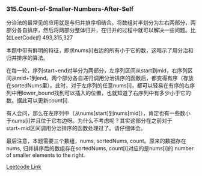 ### 315.Count-of-Smaller-Numbers-After-Self

分治法的最常见的应用就是与归并排序相结合。将数组对半划分为左右两部分，两部分各自排序，然后将两部分整体归并，在归并的过程中就可以解决一些问题。比如LeetCode的 493,315,327

本题中带有鲜明的特征，即求nums[i]右边的所有小于它的数，这暗示了用分治和归并排序的算法。

在每一轮，序列start~end对半分为两部分，左序列区间从start到mid，右序列区间从mid+1到end。两个部分各自递归调用分治排序的函数后，都变得有序（存放在sortedNums里）。此时，对于左序列的任意nums[i]，都可以轻易在有序的右序列中用lower_bound找到可以插入的位置，也就知道了右序列中有多少小于它的数。据此可以更新count[i].

有人会问，那么在左序列中（从nums[start]到nums[mid]），肯定也有一些数小于nums[i]并且位于它右边呀。为什么不考虑呢？其实这部分在之前对于start~mid区间调用分治排序的函数处理过了。请仔细体会。

最后注意，本题需要三个数组，nums, sortedNums, count。原来的数据存在nums, 归并排序后的数组存在sortedNums, count[i]对应的是nums[i]的 number of smaller elements to the right.


[Leetcode Link](https://leetcode.com/problems/count-of-smaller-numbers-after-self)
